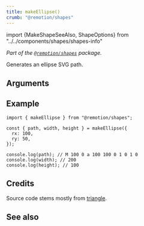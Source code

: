 ```yaml
---
title: makeEllipse()
crumb: "@remotion/shapes"
---
```


import {MakeShapeSeeAlso, ShapeOptions} from "../../components/shapes/shapes-info"

_Part of the [`@remotion/shapes`](/docs/shapes) package._

Generates an ellipse SVG path.

## Arguments

<ShapeOptions shape="ellipse"/>

## Example

```tsx twoslash title="ellipse.ts"
import { makeEllipse } from "@remotion/shapes";

const { path, width, height } = makeEllipse({
  rx: 100,
  ry: 50,
});

console.log(path); // M 100 0 a 100 100 0 1 0 1 0
console.log(width); // 200
console.log(height); // 100
```

## Credits

Source code stems mostly from [triangle](https://stackblitz.com/edit/react-triangle-svg?file=index.js).

## See also

<MakeShapeSeeAlso shape="ellipse"/>

